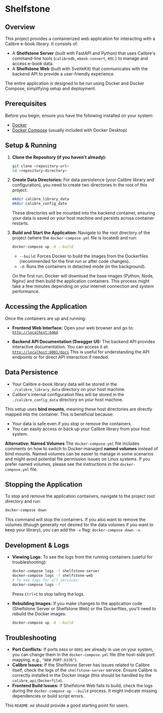 # Shelfstone

## Overview

This project provides a containerized web application for interacting with a Calibre e-book library. It consists of:

*   A **Shelfstone Server** (built with FastAPI and Python) that uses Calibre's command-line tools (`calibredb`, `ebook-convert`, etc.) to manage and access e-book data.
*   A **Shelfstone Web** (built with SvelteKit) that communicates with the backend API to provide a user-friendly experience.

The entire application is designed to be run using Docker and Docker Compose, simplifying setup and deployment.

## Prerequisites

Before you begin, ensure you have the following installed on your system:

*   [Docker](https://docs.docker.com/get-docker/)
*   [Docker Compose](https://docs.docker.com/compose/install/) (usually included with Docker Desktop)

## Setup & Running

1.  **Clone the Repository (if you haven't already):**
    ```bash
    git clone <repository-url>
    cd <repository-directory>
    ```

2.  **Create Data Directories:**
    For data persistence (your Calibre library and configuration), you need to create two directories in the root of this project:
    ```bash
    mkdir calibre_library_data
    mkdir calibre_config_data
    ```
    These directories will be mounted into the backend container, ensuring your data is saved on your host machine and persists across container restarts.

3.  **Build and Start the Application:**
    Navigate to the root directory of the project (where the `docker-compose.yml` file is located) and run:
    ```bash
    docker-compose up -d --build
    ```
    *   `--build`: Forces Docker to build the images from the Dockerfiles (recommended for the first run or after code changes).
    *   `-d`: Runs the containers in detached mode (in the background).

    On the first run, Docker will download the base images (Python, Node, Nginx) and then build the application containers. This process might take a few minutes depending on your internet connection and system performance.

## Accessing the Application

Once the containers are up and running:

*   **Frontend Web Interface:** Open your web browser and go to:
    [`http://localhost:6464`](http://localhost:6464)

*   **Backend API Documentation (Swagger UI):** The backend API provides interactive documentation. You can access it at:
    [`http://localhost:8001/docs`](http://localhost:8001/docs)
    This is useful for understanding the API endpoints or for direct API interaction if needed.

## Data Persistence

*   Your Calibre e-book library data will be stored in the `./calibre_library_data` directory on your host machine.
*   Calibre's internal configuration files will be stored in the `./calibre_config_data` directory on your host machine.

This setup uses **bind mounts**, meaning these host directories are directly mapped into the container. This is beneficial because:
*   Your data is safe even if you stop or remove the containers.
*   You can easily access or back up your Calibre library from your host system.

**Alternative: Named Volumes**
The `docker-compose.yml` file includes comments on how to switch to Docker-managed **named volumes** instead of bind mounts. Named volumes can be easier to manage in some scenarios and might avoid potential file permission issues on Linux systems. If you prefer named volumes, please see the instructions in the `docker-compose.yml` file.

## Stopping the Application

To stop and remove the application containers, navigate to the project root directory and run:
```bash
docker-compose down
```
This command will stop the containers. If you also want to remove the volumes (though generally not desired for the data volumes if you want to keep your library), you can add the `-v` flag: `docker-compose down -v`.

## Development & Logs

*   **Viewing Logs:** To see the logs from the running containers (useful for troubleshooting):
    ```bash
    docker-compose logs -f shelfstone-server
    docker-compose logs -f shelfstone-web
    # To see logs for all services:
    docker-compose logs -f
    ```
    Press `Ctrl+C` to stop tailing the logs.

*   **Rebuilding Images:** If you make changes to the application code (Shelfstone Server or Shelfstone Web) or the Dockerfiles, you'll need to rebuild the Docker images:
    ```bash
    docker-compose up -d --build
    ```

## Troubleshooting

*   **Port Conflicts:** If ports `6464` or `8001` are already in use on your system, you can change them in the `docker-compose.yml` file (the host-side port mapping, e.g., `"NEW_PORT:6336"`).
*   **Calibre Issues:** If the Shelfstone Server has issues related to Calibre itself, check the logs of the `shelfstone-server` service. Ensure Calibre is correctly installed in the Docker image (this should be handled by the `calibre_api/Dockerfile`).
*   **Frontend Build Issues:** If Shelfstone Web fails to build, check the logs during the `docker-compose up --build` process. It might indicate missing dependencies or build script errors.

This `README.md` should provide a good starting point for users.
